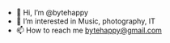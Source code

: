 - 👋 Hi, I’m @bytehappy
- 👀 I’m interested in Music, photography, IT
- 📫 How to reach me bytehappy@gmail.com
